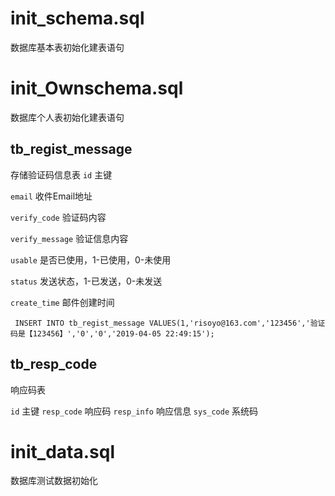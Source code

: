 # init_schema.sql
数据库基本表初始化建表语句

# init_Ownschema.sql
数据库个人表初始化建表语句

## tb_regist_message
存储验证码信息表
  `id`  主键
  
  `email` 收件Email地址
  
  `verify_code`  验证码内容
  
  `verify_message`  验证信息内容
  
  `usable`  是否已使用，1-已使用，0-未使用
  
  `status`   发送状态，1-已发送，0-未发送
  
  `create_time` 邮件创建时间

` INSERT INTO tb_regist_message VALUES(1,'risoyo@163.com','123456','验证码是【123456】','0','0','2019-04-05 22:49:15');`

## tb_resp_code
响应码表

`id` 主键
`resp_code` 响应码 
`resp_info`  响应信息
`sys_code` 系统码


# init_data.sql
数据库测试数据初始化
